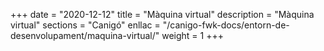 +++
date        = "2020-12-12"
title       = "Màquina virtual"
description = "Màquina virtual"
sections    = "Canigó"
enllac		= "/canigo-fwk-docs/entorn-de-desenvolupament/maquina-virtual/"
weight		= 1
+++

